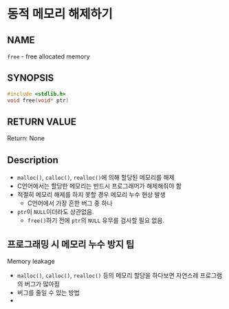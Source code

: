 # 동적 메모리 해제하기
## NAME
`free` - free allocated memory
## SYNOPSIS
```c
#include <stdlib.h>
void free(void* ptr)
```
## RETURN VALUE
Return: None
## Description
* `malloc()`, `calloc()`, `realloc()`에 의해 할당된 메모리를 해제
* C언어에서는 할당한 메모리는 반드시 프로그래머가 해제해줘야 함
* 적절히 메모리 해제를 하지 못할 경우 메모리 누수 현상 발생
	* C언어에서 가장 흔한 버그 중 하나
* `ptr`이 `NULL`이더라도 상관없음.
	* `free()`하기 전에 `ptr`의 `NULL` 유무를 검사할 필요 없음.
## 프로그래밍 시 메모리 누수 방지 팁
Memory leakage
* `malloc()`, `calloc()`, `realloc()` 등의 메모리 할당을 하다보면 자연스레 프로그램의 버그가 많아짐
* 버그를 줄일 수 있는 방법
*
